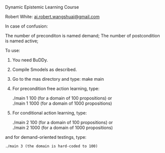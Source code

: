 Dynamic Epistemic Learning Course

Robert White: ai.robert.wangshuai@gmail.com

In case of confusion:

The number of preconditon is named demand;
The number of postcondition is named active;

To use:

1) You need BuDDy.
2) Compile Smodels as described.
2) Go to the mas directory and type:
make main
3) For precondition free action learning, type:

	./main 1 100 (for a domain of 100 propositions)
or  
	./main 1 1000 (for a domain of 1000 propositions)

4) For conditional action learning, type:

	./main 2 100 (for a domain of 100 propositions)
or  
	./main 2 1000 (for a domain of 1000 propositions)

and for demand-oriented testings, type:

	./main 3 (the domain is hard-coded to 100)